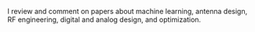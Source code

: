 I review and comment on papers about machine learning, antenna design, RF engineering, digital and analog design, and optimization.
